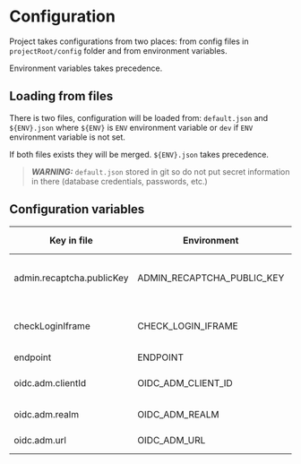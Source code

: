 
# Configuration

Project takes configurations from two places: from config files in `projectRoot/config` folder and from environment variables.

Environment variables takes precedence.

## Loading from files

There is two files, configuration will be loaded from: `default.json` and `${ENV}.json` where `${ENV}` is `ENV` environment variable or `dev` if `ENV` environment variable is not set.

If both files exists they will be merged. `${ENV}.json` takes precedence.

> **_WARNING:_**  `default.json` stored in git so do not put secret information in there (database credentials, passwords, etc.)

## Configuration variables

| Key in file               | Environment                | Type   | Required | Default value | Need for                                   |
| ------------------------- | -------------------------- | ------ | -------- | ------------- | ------------------------------------------ |
| admin.recaptcha.publicKey | ADMIN_RECAPTCHA_PUBLIC_KEY | string | false    |               | Публичный токен рекапчи приложения админки |
| checkLoginIframe          | CHECK_LOGIN_IFRAME         | bool   | false    | false         | Проверка авторизации во фрейме включена    |
| endpoint                  | ENDPOINT                   | string | false    |               | Путь к бекенду                             |
| oidc.adm.clientId         | OIDC_ADM_CLIENT_ID         | string | false    |               | Идентификатор клиента oidc для админки     |
| oidc.adm.realm            | OIDC_ADM_REALM             | string | false    |               | Реалм oidc для админки                     |
| oidc.adm.url              | OIDC_ADM_URL               | string | false    |               | Хост oidc для админки                      |
